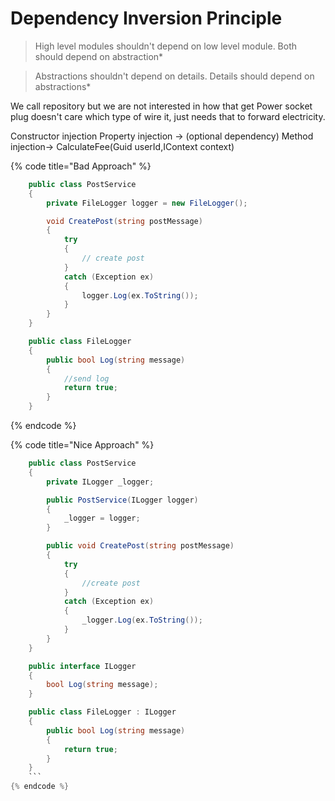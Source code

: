 # Dependency Inversion Principle

> High level modules shouldn't depend on low level module. Both should depend on abstraction\*

> Abstractions shouldn't depend on details. Details should depend on abstractions\*

We call repository but we are not interested in how that get Power socket plug doesn't care which type of wire it, just needs that to forward electricity.

Constructor injection Property injection -> (optional dependency) Method injection-> CalculateFee(Guid userId,IContext context)

{% code title="Bad Approach" %}
```csharp
    public class PostService
    {
        private FileLogger logger = new FileLogger();

        void CreatePost(string postMessage)
        {
            try
            {
                // create post
            }
            catch (Exception ex)
            {
                logger.Log(ex.ToString());
            }
        }
    }

    public class FileLogger
    {
        public bool Log(string message)
        {
            //send log 
            return true;
        }
    }
```
{% endcode %}



{% code title="Nice Approach" %}
```csharp
    public class PostService
    {
        private ILogger _logger;

        public PostService(ILogger logger)
        {
            _logger = logger;
        }

        public void CreatePost(string postMessage)
        {
            try
            {
                //create post
            }
            catch (Exception ex)
            {
                _logger.Log(ex.ToString());
            }
        }
    }

    public interface ILogger
    {
        bool Log(string message);
    }

    public class FileLogger : ILogger
    {
        public bool Log(string message)
        {
            return true;
        }
    }
    ```
{% endcode %}
